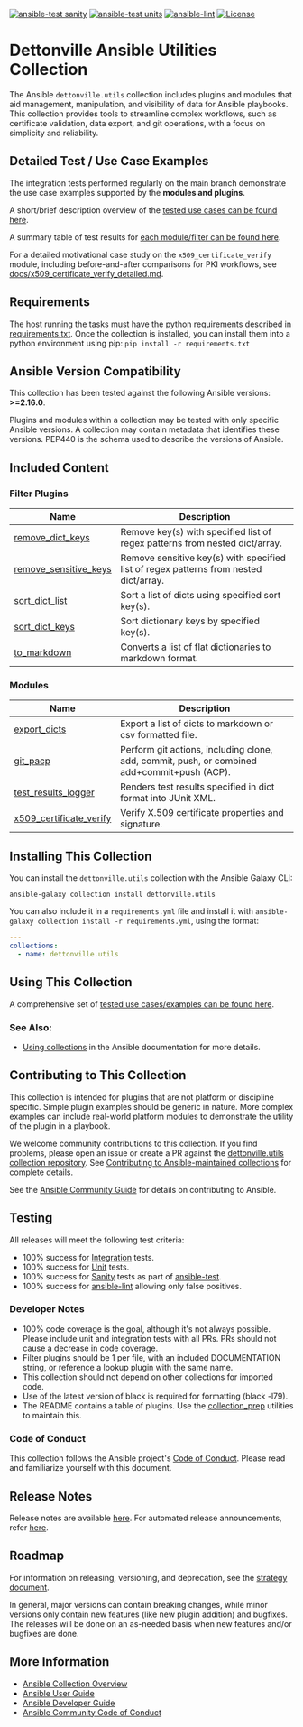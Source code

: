 [![ansible-test sanity](https://github.com/dettonville/ansible-utils/actions/workflows/ansible-test-sanity.yml/badge.svg)](https://github.com/dettonville/ansible-utils/actions/workflows/ansible-test-sanity.yml)
[![ansible-test units](https://github.com/dettonville/ansible-utils/actions/workflows/ansible-test-units.yml/badge.svg)](https://github.com/dettonville/ansible-utils/actions/workflows/ansible-test-units.yml)
[![ansible-lint](https://github.com/dettonville/ansible-utils/actions/workflows/ansible-lint.yml/badge.svg)](https://github.com/dettonville/ansible-utils/actions/workflows/ansible-lint.yml)
[![License](https://img.shields.io/badge/license-MIT-brightgreen.svg?style=flat)](LICENSE.md)

# Dettonville Ansible Utilities Collection

The Ansible `dettonville.utils` collection includes plugins and modules that aid management, manipulation, and visibility of data for Ansible playbooks. This collection provides tools to streamline complex workflows, such as certificate validation, data export, and git operations, with a focus on simplicity and reliability.

## Detailed Test / Use Case Examples

The integration tests performed regularly on the main branch demonstrate the use case examples supported by the **modules and plugins**.

A short/brief description overview of the [tested use cases can be found here](https://github.com/dettonville/ansible-test-automation/blob/main/tests/dettonville/utils/main/README.md#testuse-case-example-index).

A summary table of test results for [each module/filter can be found here](https://github.com/dettonville/ansible-test-automation/blob/main/tests/dettonville/utils/main/test-results.md).

For a detailed motivational case study on the `x509_certificate_verify` module, including before-and-after comparisons for PKI workflows, see [docs/x509_certificate_verify_detailed.md](docs/x509_certificate_verify_detailed.md).

## Requirements

The host running the tasks must have the python requirements described in [requirements.txt](https://github.com/dettonville/ansible-utils/blob/main/requirements.txt). Once the collection is installed, you can install them into a python environment using pip: `pip install -r requirements.txt`

<!--start requires_ansible-->
## Ansible Version Compatibility

This collection has been tested against the following Ansible versions: **>=2.16.0**.

Plugins and modules within a collection may be tested with only specific Ansible versions. A collection may contain metadata that identifies these versions. PEP440 is the schema used to describe the versions of Ansible.
<!--end requires_ansible-->

## Included Content

<!--start collection content-->
### Filter Plugins
Name | Description
--- | ---
[remove_dict_keys](https://github.com/dettonville/ansible-utils/blob/main/plugins/filter/remove_dict_keys.py) | Remove key(s) with specified list of regex patterns from nested dict/array.
[remove_sensitive_keys](https://github.com/dettonville/ansible-utils/blob/main/plugins/filter/remove_sensitive_keys.py) | Remove sensitive key(s) with specified list of regex patterns from nested dict/array.
[sort_dict_list](https://github.com/dettonville/ansible-utils/blob/main/plugins/filter/sort_dict_list.py) | Sort a list of dicts using specified sort key(s).
[sort_dict_keys](https://github.com/dettonville/ansible-utils/blob/main/plugins/filter/sort_dict_keys.py) | Sort dictionary keys by specified key(s).
[to_markdown](https://github.com/dettonville/ansible-utils/blob/main/plugins/filter/to_markdown.py) | Converts a list of flat dictionaries to markdown format.

### Modules
Name | Description
--- | ---
[export_dicts](https://github.com/dettonville/ansible-utils/blob/main/plugins/modules/export_dicts.py) | Export a list of dicts to markdown or csv formatted file.
[git_pacp](https://github.com/dettonville/ansible-utils/blob/main/plugins/modules/git_pacp.py) | Perform git actions, including clone, add, commit, push, or combined add+commit+push (ACP).
[test_results_logger](https://github.com/dettonville/ansible-utils/blob/main/plugins/modules/test_results_logger.py) | Renders test results specified in dict format into JUnit XML.
[x509_certificate_verify](https://github.com/dettonville/ansible-utils/blob/main/plugins/modules/x509_certificate_verify.py) | Verify X.509 certificate properties and signature.

<!--end collection content-->

## Installing This Collection

You can install the `dettonville.utils` collection with the Ansible Galaxy CLI:

    ansible-galaxy collection install dettonville.utils

You can also include it in a `requirements.yml` file and install it with `ansible-galaxy collection install -r requirements.yml`, using the format:

```yaml
---
collections:
  - name: dettonville.utils
```

## Using This Collection

A comprehensive set of [tested use cases/examples can be found here](https://github.com/dettonville/ansible-test-automation/blob/main/tests/dettonville/utils/main/README.md#testuse-case-example-index).

### See Also:

* [Using collections](https://docs.ansible.com/ansible/latest/user_guide/collections_using.html) in the Ansible documentation for more details.

## Contributing to This Collection

This collection is intended for plugins that are not platform or discipline specific. Simple plugin examples should be generic in nature. More complex examples can include real-world platform modules to demonstrate the utility of the plugin in a playbook.

We welcome community contributions to this collection. If you find problems, please open an issue or create a PR against the [dettonville.utils collection repository](https://github.com/dettonville/ansible-utils). See [Contributing to Ansible-maintained collections](https://docs.ansible.com/ansible/devel/community/contributing_maintained_collections.html#contributing-maintained-collections) for complete details.

See the [Ansible Community Guide](https://docs.ansible.com/ansible/latest/community/index.html) for details on contributing to Ansible.

## Testing

All releases will meet the following test criteria:

* 100% success for [Integration](https://github.com/dettonville/ansible-utils/blob/main/tests/integration) tests.
* 100% success for [Unit](https://github.com/dettonville/ansible-utils/blob/main/tests/unit) tests.
* 100% success for [Sanity](https://docs.ansible.com/ansible/latest/dev_guide/testing/sanity/index.html#all-sanity-tests) tests as part of [ansible-test](https://docs.ansible.com/ansible/latest/dev_guide/testing.html#run-sanity-tests).
* 100% success for [ansible-lint](https://ansible.readthedocs.io/projects/lint/) allowing only false positives.

### Developer Notes

- 100% code coverage is the goal, although it's not always possible. Please include unit and integration tests with all PRs. PRs should not cause a decrease in code coverage.
- Filter plugins should be 1 per file, with an included DOCUMENTATION string, or reference a lookup plugin with the same name.
- This collection should not depend on other collections for imported code.
- Use of the latest version of black is required for formatting (black -l79).
- The README contains a table of plugins. Use the [collection_prep](https://github.com/ansible-network/collection_prep) utilities to maintain this.

### Code of Conduct
This collection follows the Ansible project's
[Code of Conduct](https://docs.ansible.com/ansible/devel/community/code_of_conduct.html).
Please read and familiarize yourself with this document.

## Release Notes
Release notes are available [here](https://github.com/dettonville/ansible-utils/blob/main/changelogs/CHANGELOG.rst).
For automated release announcements, refer [here](https://twitter.com/AnsibleContent).

## Roadmap
For information on releasing, versioning, and deprecation, see the [strategy document](https://access.redhat.com/articles/4993781).

In general, major versions can contain breaking changes, while minor versions only contain new features (like new plugin addition) and bugfixes. The releases will be done on an as-needed basis when new features and/or bugfixes are done.

## More Information

- [Ansible Collection Overview](https://github.com/ansible-collections/overview)
- [Ansible User Guide](https://docs.ansible.com/ansible/latest/user_guide/index.html)
- [Ansible Developer Guide](https://docs.ansible.com/ansible/latest/dev_guide/index.html)
- [Ansible Community Code of Conduct](https://docs.ansible.com/ansible/latest/community/code_of_conduct.html)
